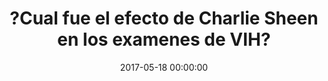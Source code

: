 ---
_external_link: https://nmas1.org/news/2017/05/18/charlie
archived_url: https://web.archive.org/web/20210616205948/https://nmas1.org/news/2017/05/18/charlie
article: ?Cual fue el efecto de Charlie Sheen en los examenes de VIH? Un estudio de
  la Escuela de Salud Publica de la Universidad Estatal de San Diego, publicado por
  la revista Prevention Science da cuenta del efecto que tuvo la confesion que hiciera
  en noviembre de 2015 el actor Charlie Sheen sobre su condicion de seropositivo.
  De acuerdo con la investigacion, la revelacion publica causo un aumento exponencial
  en las consultas en linea sobre el VIH y disparo los indices de pruebas de descarte
  de esta enfermedad en los Estados Unidos. La manera en que una celebridad lidie
  con un problema de salud publica sin duda afecta a la comunidad y a la opinion publica
  y su enfoque al abordar el tema, incluso consigo mismos. Por ello, cientificos de
  la referida casa de estudios condujeron un estudio publicado el ano pasado en JAMA
  Internal Medicine, dirigido por el profesor de investigacion John W. Ayers, que
  arrojo que la divulgacion de Sheen correspondia con un aumento de millones de consultas
  de busqueda en linea sobre la prevencion y pruebas del VIH. En el nuevo estudio
  de seguimiento, Ayers y su equipo hallaron que, ademas, la noticia sobre el actor
  de la serie "Two and a half men" dio paso a niveles record de ventas de kits de
  examenes rapidos caseros. El equipo recopilo datos sobre las ventas semanales de
  OraQuick, el unico kit de prueba de VIH en casa disponible en los Estados Unidos,
  para investigar si las consultas de Internet (basadas en los datos de Google Trends
  en las busquedas con "prueba", "pruebas" o "pruebas" y "VIH") podrian correlacionarse
  con cualquier incremento en los despistajes. La semana de la divulgacion de Sheen
  coincidio con una casi duplicacion en las ventas de OraQuick, que alcanzo su maximo
  historico, un efecto que duro unas tres semanas mas. No obstante, las ventas de
  OraQuick por esos dias fueron casi ocho veces mayores que las ventas alrededor del
  Dia Mundial del Sida, el mayor evento mundial de concientizacion sobre prevencion
  del VIH, que data de 1988. El coautor del estudio Benjamin Althouse, cientifico
  investigador del Institute of Disease Modeling afirma que aunque es dificil cuantificar
  con precision la magnitud del efecto Sheen, "cuando comparamos la revelacion de
  Sheen con otras campanas tradicionales de concienciacion [el efecto] es asombroso".
  Al confirmar el reciente estudio, sobre venta de tests caseros, los resultados de
  su antecesor, basado en busquedas en Google, los hallazgos "subrayan el valor de
  los grandes datos de los medios de comunicacion para obtener inteligencia rapida
  para hacer que la salud publica sea mas util y mas sensible al publico al que sirve",
  senala Ayers. El coautor del estudio, Mark Dredze, cientifico de la Universidad
  de Johns Hopkins, agrego que "la salud publica debe prepararse para un proximo evento
  similar adoptando el analisis de grandes datos de medios de comunicacion para la
  toma de decisiones". Hans Huerto Si te gusto esta noticia, enterate de mas a traves
  de nuestros canales de Facebook y Twitter.
date: '2017-05-18 00:00:00'
description: Ciencia y tecnologia que suman | NMAS1.ORG
headline: ?Cual fue el efecto de Charlie Sheen en los examenes de VIH?
image:
  focal_point: Smart
original_url: https://nmas1.org/news/2017/05/18/charlie
outline_html: '<figure><img alt="" src="https://a.nmas1.org/upload/2017/05/18/db07e332a86d4940a562a999c23b6b2c.gif"></img></figure>

  <p><a href="http://dx.doi.org/10.1007/s11121-017-0792-2">Un estudio</a> de la Escuela
  de Salud P&uacute;blica de la Universidad Estatal de San Diego, publicado por la
  revista <i>Prevention Science </i>da cuenta del efecto que tuvo la confesi&oacute;n
  que hiciera en noviembre de 2015 el actor Charlie Sheen sobre su condici&oacute;n
  de seropositivo. De acuerdo con la investigaci&oacute;n, la revelaci&oacute;n p&uacute;blica
  caus&oacute; un aumento exponencial en las consultas en l&iacute;nea sobre el VIH
  y dispar&oacute; los &iacute;ndices de pruebas de descarte de esta enfermedad en
  los Estados Unidos.</p>

  <p>La manera en que una celebridad lidie con un problema de salud p&uacute;blica
  sin duda afecta a la comunidad y a la opini&oacute;n p&uacute;blica y su enfoque
  al abordar el tema, incluso consigo mismos. Por ello, cient&iacute;ficos de la referida
  casa de estudios condujeron un estudio publicado el a&ntilde;o pasado en JAMA Internal
  Medicine, dirigido por el profesor de investigaci&oacute;n John W. Ayers, que arroj&oacute;
  que la divulgaci&oacute;n de Sheen correspond&iacute;a con un aumento de millones
  de consultas de b&uacute;squeda en l&iacute;nea sobre la prevenci&oacute;n y pruebas
  del VIH.</p>

  <p>En el nuevo estudio de seguimiento, Ayers y su equipo hallaron que, adem&aacute;s,
  la noticia sobre el actor de la serie &ldquo;Two and a half men&rdquo; dio paso
  a niveles r&eacute;cord de ventas de kits de ex&aacute;menes r&aacute;pidos caseros.</p>

  <p>El equipo recopil&oacute; datos sobre las ventas semanales de OraQuick, el &uacute;nico
  kit de prueba de VIH en casa disponible en los Estados Unidos, para investigar si
  las consultas de Internet (basadas en los datos de Google Trends en las b&uacute;squedas
  con &quot;prueba&quot;, &quot;pruebas&quot; o &quot;pruebas&quot; y &quot;VIH&quot;)
  podr&iacute;an correlacionarse con cualquier incremento en los despistajes.</p>

  <p>La semana de la divulgaci&oacute;n de Sheen coincidi&oacute; con una casi duplicaci&oacute;n
  en las ventas de OraQuick, que alcanz&oacute; su m&aacute;ximo hist&oacute;rico,
  un efecto que dur&oacute; unas tres semanas m&aacute;s.</p>

  <p>No obstante, las ventas de OraQuick por esos d&iacute;as fueron casi ocho veces
  mayores que las ventas alrededor del D&iacute;a Mundial del Sida, el mayor evento
  mundial de concientizaci&oacute;n sobre prevenci&oacute;n del VIH, que data de 1988.</p>

  <p>El coautor del estudio Benjamin Althouse, cient&iacute;fico investigador del
  Institute of Disease Modeling afirma que aunque es dif&iacute;cil cuantificar con
  precisi&oacute;n la magnitud del efecto Sheen, &ldquo;cuando comparamos la revelaci&oacute;n
  de Sheen con otras campa&ntilde;as tradicionales de concienciaci&oacute;n [el efecto]
  es asombroso&quot;.</p>

  <p>Al confirmar el reciente estudio, sobre venta de tests caseros, los resultados
  de su antecesor, basado en b&uacute;squedas en Google, los hallazgos &ldquo;subrayan
  el valor de los grandes datos de los medios de comunicaci&oacute;n para obtener
  inteligencia r&aacute;pida para hacer que la salud p&uacute;blica sea m&aacute;s
  &uacute;til y m&aacute;s sensible al p&uacute;blico al que sirve&quot;, se&ntilde;ala
  Ayers.</p>

  <p>El coautor del estudio, Mark Dredze, cient&iacute;fico de la Universidad de Johns
  Hopkins, agreg&oacute; que &quot;la salud p&uacute;blica debe prepararse para un
  pr&oacute;ximo evento similar adoptando el an&aacute;lisis de grandes datos de medios
  de comunicaci&oacute;n para la toma de decisiones&quot;.</p>

  <p><em>Si te gust&oacute; esta noticia, ent&eacute;rate de m&aacute;s a trav&eacute;s
  de nuestros canales de <a href="https://www.facebook.com/nmas1org/">Facebook</a>
  y <a href="https://twitter.com/nmas1org">Twitter</a>.</em></p>'
outline_img: https://www.google.com/s2/favicons?domain=nmas1.org
publication: null
summary: ?Cual fue el efecto de Charlie Sheen en los examenes de VIH? De acuerdo con
  la investigacion, la revelacion publica causo un aumento exponencial en las consultas
  en linea sobre el VIH y disparo los indices de pruebas de descarte de esta enfermedad
  en los Estados Unidos. En el nuevo...
title: ?Cual fue el efecto de Charlie Sheen en los examenes de VIH?

---
